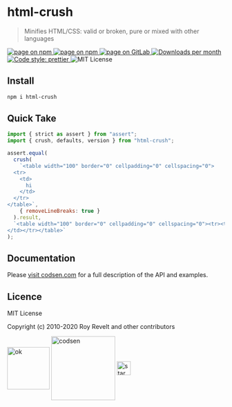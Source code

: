 # html-crush

> Minifies HTML/CSS: valid or broken, pure or mixed with other languages

<div class="package-badges">
  <a href="https://www.npmjs.com/package/html-crush" rel="nofollow noreferrer noopener">
    <img src="https://img.shields.io/badge/-npm-blue?style=flat-square" alt="page on npm">
  </a>
  <a href="https://codsen.com/os/html-crush" rel="nofollow noreferrer noopener">
    <img src="https://img.shields.io/badge/-Codsen-blue?style=flat-square" alt="page on npm">
  </a>
  <a href="https://gitlab.com/codsen/codsen/tree/master/packages/html-crush" rel="nofollow noreferrer noopener">
    <img src="https://img.shields.io/badge/-GitLab-blue?style=flat-square" alt="page on GitLab">
  </a>
  <a href="https://npmcharts.com/compare/html-crush?interval=30" rel="nofollow noreferrer noopener" target="_blank">
    <img src="https://img.shields.io/npm/dm/html-crush.svg?style=flat-square" alt="Downloads per month">
  </a>
  <a href="https://prettier.io" rel="nofollow noreferrer noopener" target="_blank">
    <img src="https://img.shields.io/badge/code_style-prettier-brightgreen.svg?style=flat-square" alt="Code style: prettier">
  </a>
  <img src="https://img.shields.io/badge/licence-MIT-brightgreen.svg?style=flat-square" alt="MIT License">
</div>

## Install

```bash
npm i html-crush
```

## Quick Take

```js
import { strict as assert } from "assert";
import { crush, defaults, version } from "html-crush";

assert.equal(
  crush(
    `<table width="100" border="0" cellpadding="0" cellspacing="0">
  <tr>
    <td>
      hi
    </td>
  </tr>
</table>`,
    { removeLineBreaks: true }
  ).result,
  `<table width="100" border="0" cellpadding="0" cellspacing="0"><tr><td> hi
</td></tr></table>`
);
```

## Documentation

Please [visit codsen.com](https://codsen.com/os/html-crush/) for a full description of the API and examples.

## Licence

MIT License

Copyright (c) 2010-2020 Roy Revelt and other contributors

<img src="https://codsen.com/images/png-codsen-ok.png" width="98" alt="ok" align="center"> <img src="https://codsen.com/images/png-codsen-1.png" width="148" alt="codsen" align="center"> <img src="https://codsen.com/images/png-codsen-star-small.png" width="32" alt="star" align="center">
